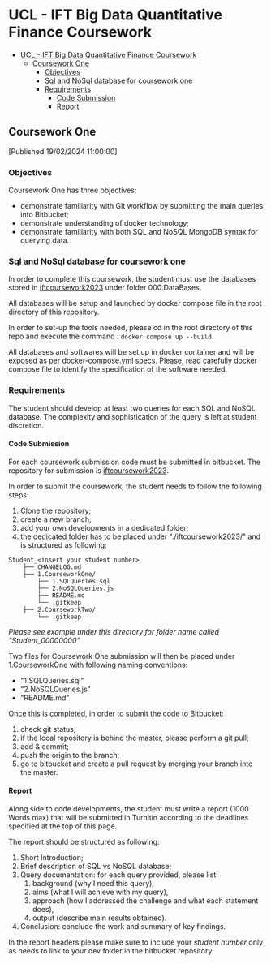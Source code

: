 # UCL - IFT Big Data Quantitative Finance Coursework
- [UCL - IFT Big Data Quantitative Finance Coursework](#ucl---ift-big-data-quantitative-finance-coursework)
  - [Coursework One](#coursework-one)
    - [Objectives](#objectives)
    - [Sql and NoSql database for coursework one](#sql-and-nosql-database-for-coursework-one)
    - [Requirements](#requirements)
      - [Code Submission](#code-submission)
      - [Report](#report)


## Coursework One
[Published 19/02/2024 11:00:00]


### Objectives

Coursework One has three objectives:

- demonstrate familiarity with Git workflow by submitting the main queries into Bitbucket;
- demonstrate understanding of docker technology;
- demonstrate familiarity with both SQL and NoSQL MongoDB syntax for querying data.


### Sql and NoSql database for coursework one

In order to complete this coursework, the student must use the databases stored in [iftcoursework2023](https://bitbucket.org/uceslc0/iftcoursework2023/src/master/) under folder 000.DataBases. 

All databases will be setup and launched by docker compose file in the root directory of this repository.

In order to set-up the tools needed, please cd in the root directory of this repo and execute the command : `docker compose up --build`.

All databases and softwares will be set up in docker container and will be exposed as per docker-compose.yml specs. Please, read carefully docker compose file to identify the specification of the software needed.



### Requirements

The student should develop at least two queries for each SQL and NoSQL database. The complexity and sophistication of the query is left at student discretion.


#### Code Submission

For each coursework submission code must be submitted in bitbucket. The repository for submission is [iftcoursework2023](https://bitbucket.org/uceslc0/iftcoursework2023/src/master/).

In order to submit the coursework, the student needs to follow the following steps:

1. Clone the repository;
2. create a new branch;
3. add your own developments in a dedicated folder;
4. the dedicated folder has to be placed under "./iftcoursework2023/" and is structured as following:

```
Student_<insert your student number>
    ├── CHANGELOG.md
    ├── 1.CourseworkOne/
        ├── 1.SQLQueries.sql
        ├── 2.NoSQLQueries.js
        ├── README.md
        └── .gitkeep
    ├── 2.CourseworkTwo/
        └── .gitkeep   
```

*Please see example under this directory for folder name called "Student_00000000"*

Two files for Coursework One submission will then be placed under 1.CourseworkOne with following naming conventions:

* "1.SQLQueries.sql"
* "2.NoSQLQueries.js"
* "README.md"

Once this is completed, in order to submit the code to Bitbucket:

1. check git status;
2. if the local repository is behind the master, please perform a git pull;
3. add & commit;
4. push the origin to the branch;
5. go to bitbucket and create a pull request by merging your branch into the master.



#### Report

Along side to code developments, the student must write a report (1000 Words max) that will be submitted in Turnitin according to the deadlines specified at the top of this page. 

The report should be structured as following:

1. Short Introduction;
2. Brief description of SQL vs NoSQL database;
3. Query documentation: for each query provided, please list: 
   1. background (why I need this query), 
   2. aims (what I will achieve with my query), 
   3. approach (how I addressed the challenge and what each statement does), 
   4. output (describe main results obtained).
4. Conclusion: conclude the work and summary of key findings.

In the report headers please make sure to include your *student number* only as needs to link to your dev folder in the bitbucket repository.
